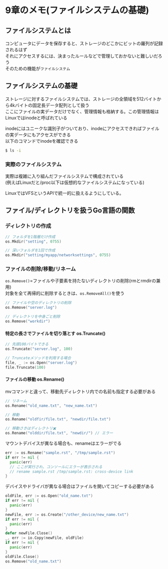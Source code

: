 # 9章のメモ(ファイルシステムの基礎)

## ファイルシステムとは

コンピュータにデータを保存すると、ストレージのどこかにビットの羅列が記録されるはず  
それにアクセスするには、決まったルールなどで管理しておかないと難しいだろう  
そのための機能が`ファイルシステム`

## ファイルシステムの基礎

ストレージに対するファイルシステムでは、ストレージの全領域を512バイトから4kバイトの固定長データ配列として扱う  
ここにファイルの実データだけでなく、管理情報も格納する。この管理情報はLinuxではinodeと呼ばれている

inodeにはユニークな識別子がついており、inodeにアクセスできればファイルの実データにもアクセスができる  
以下のコマンドでinodeを確認できる

```bash
$ ls -i
```

### 実際のファイルシステム

実際は複雑に入り組んだファイルシステムで構成されている  
(例えばLinuxだと/proc以下は仮想的なファイルシステムになっている)

LinuxではVFSというAPIで統一的に扱えるようにしている。

## ファイル/ディレクトリを扱うGo言語の関数

### ディレクトリの作成

```go
// フォルダを1階層だけ作成
os.Mkdir("setting", 0755)

// 深いフォルダを1回で作成
os.Mkdir("setting/myapp/networksettings", 0755)
```

### ファイルの削除/移動/リネーム

`os.Remove()`=ファイルや子要素を持たないディレクトリの削除(rmとrmdirの兼用)  
対象を全て再帰的に削除するときは、`os.RemoveAll()`を使う

```go
// ファイルや空のディレクトリの削除
os.Remove("server.log")

// ディレクトリを中身ごと削除
os.Remove("workdir")
```

#### 特定の長さでファイルを切り落とす os.Truncate()

```go
// 先頭100バイトできる
os.Truncate("server.log", 100)

// Truncateメソッドを利用する場合
file, _ := os.Open("server.log")
file.Truncate(100)
```

#### ファイルの移動 os.Rename()

mvコマンドと違って、移動先ディレクトリ内での名前も指定する必要がある

```go
// リネーム
os.Rename("old_name.txt", "new_name.txt")

// 移動
os.Rename("oldfir/file.txt", "newdir/file.txt")

// 移動さきはディレクトリ✖️
os.Rename("olddir/file.txt", "newdir/") // エラー
```
マウントデバイスが異なる場合も、renameはエラーがでる

```go
err := os.Rename("sample.rst", "/tmp/sample.rst")
if err != nil {
  panic(err)
  // ここが実行され、コンソールにエラーが表示される
  // rename sample.rst /tmp/sample.rst: cross-device link
}
```

デバイスやドライバが異なる場合はファイルを開いてコピーする必要がある

```go
oldFile, err := os.Open("old_name.txt")
if err != nil {
  panic(err)
}
newFile, err := os.Create("/other_device/new_name.txt")
if err != nil {
  panic(err)
}
defer newFile.Close()
_, err := io.Copy(newFile, oldFile)
if err != nil {
  panic(err)
}
oldFile.Close()
os.Remove("old_name.txt")
```